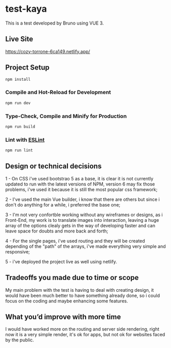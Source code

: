 # test-kaya

This is a test developed by Bruno using VUE 3.

## Live Site

https://cozy-torrone-6ca149.netlify.app/

## Project Setup

```sh
npm install
```

### Compile and Hot-Reload for Development

```sh
npm run dev
```

### Type-Check, Compile and Minify for Production

```sh
npm run build
```

### Lint with [ESLint](https://eslint.org/)

```sh
npm run lint
```

## Design or technical decisions

1 - On CSS i've used bootstrao 5 as a base, it is clear it is not currently updated to run with the latest versions of NPM, version 6 may fix those problems, i've used it because it is still the most popular css framework;

2 - I've used the main Vue builder, i know that there are others but since i don't do anything for a while, i preferred the base one;

3 - I'm not very confortble working without any wireframes or designs, as i Front-End, my work is to translate images into interaction, leaving a huge array of the options clealy gets in the way of developing faster and can leave space for doubts and more back and forth;

4 - For the single pages, i've used routing and they will be created depending of the "path" of the arrays, i've made everything very simple and responsive;

5 - i've deployed the project live as well using netlify.

## Tradeoffs you made due to time or scope

My main problem with the test is having to deal with creating design, it would have been much better to have something already done, so i could focus on the coding and maybe enhancing some features.

## What you’d improve with more time

I would have worked more on the routing and server side rendering, right now it is a very simple render, it's ok for apps, but not ok for websites faced by the public.